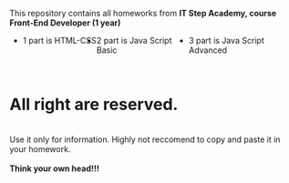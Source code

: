 This repository contains all homeworks from <b>IT Step Academy, course Front-End Developer (1 year)</b>
<br>
<ul style='display:flex; justify-content:center;'>
<li>1 part is HTML-CSS<img src='https://upload.wikimedia.org/wikipedia/commons/thumb/6/61/HTML5_logo_and_wordmark.svg/1200px-HTML5_logo_and_wordmark.svg.png' style='width:1vw'><img src='https://upload.wikimedia.org/wikipedia/commons/thumb/6/62/CSS3_logo.svg/1200px-CSS3_logo.svg.png'style='width:1vw'></li>
<li>2 part is Java Script Basic <img src='https://cdn-icons-png.flaticon.com/512/5968/5968292.png' style='width:1vw'></li>
<li>3 part is Java Script Advanced <img src='https://advanced-js.github.io/syllabus/assets/logo.svg' style='width:1vw'></li>
</ul>
<br>
<h1>All right are reserved.</h1>
<br>
Use it only for information. Highly not reccomend to copy and paste it in your homework. 
<br>
<br>
<b>Think your own head!!!</b>
